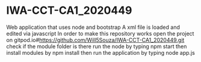 # IWA-CCT-CA1_2020449
Web application that uses node and bootstrap
A xml file is loaded and edited via javascript
In order to make this repository works open the project on gitpod.io#https://github.com/Will5Souza/IWA-CCT-CA1_2020449.git
check if the module folder is there
run the node by typing npm start
then install modules by npm install
then run the application by typing node app.js
